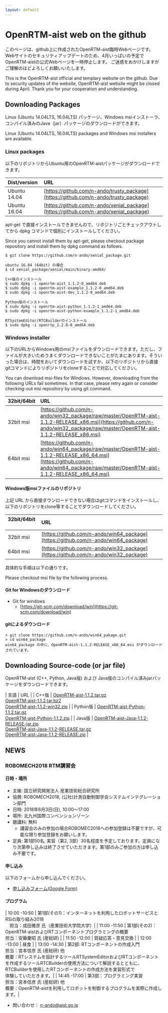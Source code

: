 ```yaml
---
layout: default
---
```


# OpenRTM-aist web on the github

このページは、github上に作成されたOpenRTM-aist臨時Webページです。
Webサイトのセキュリティアップデートのため、4月いっぱいの予定でOpenRTM-aistの公式Webページを一時停止します。
ご迷惑をおかけしますがご理解のほどよろしくお願いいたします。

This is the OpenRTM-aist official and templary website on the github.
Due to security updates of the website, OpenRTM-aist website might be closed during April.
Thank you for your cooperation and understanding.

## Downloading Packages
Linux (Ubuntu 14.04LTS, 16.04LTS) パッケージ、Windows msiインストーラ、コンパイル済みのJava（jar）パッケージのダウンロードができます。

Linux (Ubuntu 14.04LTS, 16.04LTS) packages and Windows msi installers are available.

### Linux packages

以下のリポジトリからUbuntu用のOpenRTM-aistパッケージがダウンロードできます。

| Dist/version  | URL                                      |
|:--------------|:-----------------------------------------| 
| Ubuntu 14.04  | [https://github.com/n-ando/trusty_package](https://github.com/n-ando/trusty_package) |
| Ubuntu 16.04  | [https://github.com/n-ando/xenial_package](https://github.com/n-ando/xenial_package) |


apt-get で直接インストールできませんので、リポジトリごとチェックアウトしてから dpkg コマンドで個別にインストールしてください。

Since you cannot install them by apt-get, please checkout package repository and install them by dpkg command as follows.


```shell
$ git clone https://github.com/n-ando/xenial_package.git

ubuntu 16.04 (64bit) の場合
$ cd xenial_package/xenial/main/binary-amd64/

C++版のインストール
$ sudo dpkg -i openrtm-aist_1.1.2-0_amd64.deb
$ sudo dpkg -i openrtm-aist-example_1.1.2-0_amd64.deb
$ sudo dpkg -i openrtm-aist-dev_1.1.2-0_amd64.deb

Python版のインストール
$ sudo dpkg -i openrtm-aist-python_1.1.2-1_amd64.deb
$ sudo dpkg -i openrtm-aist-python-example_1.1.2-1_amd64.deb

RTSystemEditor/RTCBuilderのインストール
$ sudo dpkg -i openrtp_1.2.0-0_amd64.deb
```

### Windows installer

以下のURLからWindows用のmsiファイルをダウンロードできます。ただし、ファイルが大きいためうまくダウンロードできないことがたまにあります。そういった場合は、時間をおいてダウンロードを試すか、以下のリポジトリから直接gitコマンドによりリポジトリをcloneすることで対応してください。

You can download msi-files for Windows. However, downloading from the following URLs fail sometimes. In that case, please retry again or consider checking-out msi repository by using git command.

| 32bit/64bit   | URL                                      |
|:--------------|:-----------------------------------------| 
| 32bit msi     | [https://github.com/n-ando/win32_package/raw/master/OpenRTM-aist-1.1.2-RELEASE_x86.msi](https://github.com/n-ando/win32_package/raw/master/OpenRTM-aist-1.1.2-RELEASE_x86.msi) |
| 64bit msi     | [https://github.com/n-ando/win64_package/raw/master/OpenRTM-aist-1.1.2-RELEASE_x86_64.msi](https://github.com/n-ando/win64_package/raw/master/OpenRTM-aist-1.1.2-RELEASE_x86_64.msi) |

#### Windows版msiファイルのリポジトリ

上記 URL から直接ダウンロードできない場合はgitコマンドをインストールし、以下のリポジトリをclone等することでダウンロードしてください。

| 32bit/64bit   | URL                                      |
|:--------------|:-----------------------------------------| 
| 32bit msi     | [https://github.com/n-ando/win64_package](https://github.com/n-ando/win64_package)  |
| 64bit msi     | [https://github.com/n-ando/win32_package](https://github.com/n-ando/win32_package)  |

具体的な手順は以下の通りです。

Please checkout msi file by the following process.

#### Git for Windowsのダウンロード

- Git for windows
  - [https://git-scm.com/download/win](https://git-scm.com/download/win)

#### gitによるダウンロード

```shell
> git clone https://github.com/n-ando/win64_pakage.git
> cd win64_package
win64_package の中に、OpenRTM-aist-1.1.2-RELEASE_x86_64.msi がダウンロードされています。
```
## Downloading Source-code (or jar file)

OpenRTM-aist (C++, Python, Java版) および Java版のコンパイル済みjarパッケージをダウンロードできます。

| 言語 |  URL  |
| C++版 | [OpenRTM-aist-1.1.2.tar.gz](https://github.com/n-ando/openrtm-src_packages/raw/master/cxx/1.1.2/OpenRTM-aist-1.1.2.tar.gz) <br> [OpenRTM-aist-1.1.2.tar.bz2](https://github.com/n-ando/openrtm-src_packages/raw/master/cxx/1.1.2/OpenRTM-aist-1.1.2.tar.bz2) <br> [OpenRTM-aist-1.1.2-win32.zip](https://github.com/n-ando/openrtm-src_packages/raw/master/cxx/1.1.2/OpenRTM-aist-1.1.2-win32.zip) |
| Python版 | [OpenRTM-aist-Python-1.1.2.tar.gz](https://github.com/n-ando/openrtm-src_packages/raw/master/python/1.1.2/OpenRTM-aist-Python-1.1.2.tar.gz) <br> [OpenRTM-aist-Python-1.1.2.zip](https://github.com/n-ando/openrtm-src_packages/raw/master/python/1.1.2/OpenRTM-aist-Python-1.1.2.zip) |
| Java版 | [OpenRTM-aist-Java-1.1.2-RELEASE-jar.zip](https://github.com/n-ando/openrtm-src_packages/raw/master/java/1.1.2/OpenRTM-aist-Java-1.1.2-RELEASE-jar.zip) <br> [OpenRTM-aist-Java-1.1.2-RELEASE.tar.gz](https://github.com/n-ando/openrtm-src_packages/blob/master/java/1.1.2/OpenRTM-aist-Java-1.1.2-RELEASE.tar.gz) <br> [OpenRTM-aist-Java-1.1.2-RELEASE.zip](https://github.com/n-ando/openrtm-src_packages/blob/master/java/1.1.2/OpenRTM-aist-Java-1.1.2-RELEASE.zip) |


## NEWS

### ROBOMECH2018 RTM講習会

#### 日時・場所
- 主催: 国立研究開発法人 産業技術総合研究所
- 協賛: ROBOMECH2018, (公社)計測自動制御学会システムインテグレーション部門
- 日時: 2018年6月3日(日), 10:00〜17:00 
- 場所: 北九州国際コンベンションゾーン
- 聴講料: 無料
  - 講習会のみの参加の場合ROBOMEC2018への参加登録は不要ですが、可能な限り参加登録をお願いします。
- 定員: 第1部50名, 実習（第2, 3部）30名程度を予定しております。定員になり次第申し込みは終了させていただきます。第1部のみご参加の方は申し込み不要です。
#### 申し込み
以下のフォームから申し込んでください。
- [申し込みフォーム(Google Form)](https://goo.gl/forms/vDW0jAmboChrlhkC2)


#### プログラム

| 10:00 -10:50	| 第1部(その1)：インターネットを利用したロボットサービスとRSiの取り組み2018 <br>　担当：成田雅彦 氏（産業技術大学院大学）|
| 11:00 -11:50	| 第1部(その2)：OpenRTM-aistおよびRTコンポーネントプログラミングの概要 <br> 担当：安藤慶昭 氏 (産総研) |
| 11:50 -12:00	| 質疑応答・意見交換 |
| 12:00 -13:00	| 昼食 |
| 13:00 -14:30	| 第2部: RTコンポーネントの作成入門 <br>担当：宮本信彦 氏 (産総研) 他 <br>概要：RTシステムを設計するツールRTSystemEditorおよびRTコンポーネント<br>を作成するツールRTCBuilderの使用方法について解説するとともに、<br>RTCBuilderを使用したRTコンポーネントの作成方法を実習形式で<br>体験していただきます。|
| 14:45 -17:00	| 第3部：プログラミング実習 <br>担当：宮本信彦 氏 (産総研) 他 <br>概要：OpenRTM-aistを利用してロボットを制御するプログラムを実際に作成します。|

- 問い合わせ： n-ando@aist.go.jp


